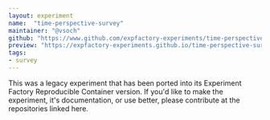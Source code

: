 ```yaml
---
layout: experiment
name:  "time-perspective-survey"
maintainer: "@vsoch"
github: "https://www.github.com/expfactory-experiments/time-perspective-survey"
preview: "https://expfactory-experiments.github.io/time-perspective-survey"
tags:
- survey
---
```


This was a legacy experiment that has been ported into its Experiment Factory Reproducible Container version. If you'd like to make the experiment, it's documentation, or use better, please contribute at the repositories linked here.
